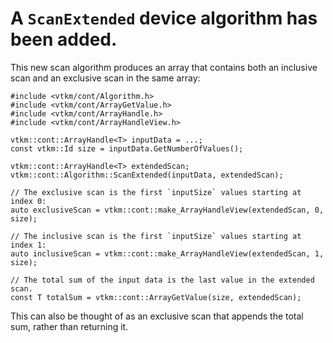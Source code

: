 # A `ScanExtended` device algorithm has been added.

This new scan algorithm produces an array that contains both an inclusive scan
and an exclusive scan in the same array:

```
#include <vtkm/cont/Algorithm.h>
#include <vtkm/cont/ArrayGetValue.h>
#include <vtkm/cont/ArrayHandle.h>
#include <vtkm/cont/ArrayHandleView.h>

vtkm::cont::ArrayHandle<T> inputData = ...;
const vtkm::Id size = inputData.GetNumberOfValues();

vtkm::cont::ArrayHandle<T> extendedScan;
vtkm::cont::Algorithm::ScanExtended(inputData, extendedScan);

// The exclusive scan is the first `inputSize` values starting at index 0:
auto exclusiveScan = vtkm::cont::make_ArrayHandleView(extendedScan, 0, size);

// The inclusive scan is the first `inputSize` values starting at index 1:
auto inclusiveScan = vtkm::cont::make_ArrayHandleView(extendedScan, 1, size);

// The total sum of the input data is the last value in the extended scan.
const T totalSum = vtkm::cont::ArrayGetValue(size, extendedScan);
```

This can also be thought of as an exclusive scan that appends the total sum,
rather than returning it.
